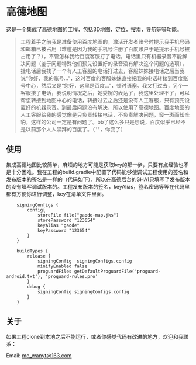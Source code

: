 # 高德地图

这是一个集成了高德地图的工程，包括3D地图，定位，搜索，导航等等功能。

>工程着手之前我是准备使用百度地图的，激活开发者账号时提示我手机号码和邮箱已被占用（难道是因为我的手机号注册了百度账户于是提示手机号被占用了？），不管怎样我给百度客服打了电话，电话里只有机器录音不能解决问题（鉴于问题特殊他们预先设置好的录音没有解决这个问题的选项），挂电话后我找了一个有人工客服的电话打过去，客服妹妹接电话之后当我说“你好，我的账号...”，这时百度的客服妹妹直接把我的电话转接到百度账号中心，然后又是“您好，这里是百度...”，顿时语塞。我又打过去，另个一客服接了电话，我说明情况之后，她委婉的表达了，我这里处理不了，可以帮您转接到地图中心的电话，转接过去之后还是没有人工客服，只有预先设置好的机器录音。到最后问题没有解决，所以使用了高德地图。百度地图的人工客服给我的感觉像是只负责转接电话，不负责解决问题，窥一斑而知全豹，这样的公司一定是有问题了。bb了这么多只是想说，百度似乎已经不是以前那个人人崇拜的百度了。（艹，你变了）

## 使用

集成高德地图比较简单，麻烦的地方可能是获取key的那一步，只要有点经验也不是十分困难。我在工程的build.gradle中配置了代码能够使调试工程使用的签名和发布版本的签名是一样的（代码如下），所以在高德后台的SHA1只填写了发布版本的没有填写调试版本的。工程发布版本的签名，keyAlias，签名密码等等在代码里都有方便你进行调整，key在清单文件里面。

```
    signingConfigs {
        config{
            storeFile file("gaode-map.jks")
            storePassword "123654"
            keyAlias "gaode"
            keyPassword "123654"
        }
    }

    buildTypes {
        release {
            signingConfig  signingConfigs.config
            minifyEnabled false
            proguardFiles getDefaultProguardFile('proguard-android.txt'), 'proguard-rules.pro'
        }
        debug {
            signingConfig signingConfigs.config
        }
    }
```

## 关于

如果工程clone到本地之后不能运行，或者你感觉代码有改进的地方，欢迎和我联系：

Email: [me_wanyt@163.com](http://mail.163.com/)